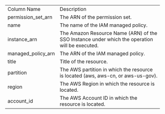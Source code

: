<table>
	<tr><td>Column Name</td><td>Description</td></tr>
	<tr><td>permission_set_arn</td><td>The ARN of the permission set.</td></tr>
	<tr><td>name</td><td>The name of the IAM managed policy.</td></tr>
	<tr><td>instance_arn</td><td>The Amazon Resource Name (ARN) of the SSO Instance under which the operation will be executed.</td></tr>
	<tr><td>managed_policy_arn</td><td>The ARN of the IAM managed policy.</td></tr>
	<tr><td>title</td><td>Title of the resource.</td></tr>
	<tr><td>partition</td><td>The AWS partition in which the resource is located (aws, aws-cn, or aws-us-gov).</td></tr>
	<tr><td>region</td><td>The AWS Region in which the resource is located.</td></tr>
	<tr><td>account_id</td><td>The AWS Account ID in which the resource is located.</td></tr>
</table>